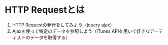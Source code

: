 # HTTP Requestとは

1. HTTP Requestの発行をしてみよう（jquery ajax）
2. Ajaxを使って特定のデータを参照しよう（iTunes APIを用いて好きなアーティストのデータを取得する）
